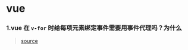 # vue

### 1.vue 在 `v-for` 时给每项元素绑定事件需要用事件代理吗？为什么

> [source](https://github.com/Advanced-Frontend/Daily-Interview-Question/issues/145)
